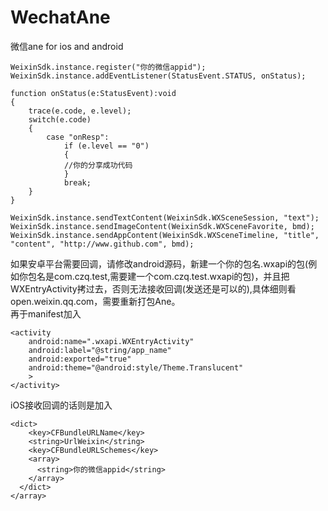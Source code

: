 WechatAne
=========

微信ane for ios and android
```
WeixinSdk.instance.register("你的微信appid");
WeixinSdk.instance.addEventListener(StatusEvent.STATUS, onStatus);

function onStatus(e:StatusEvent):void
{ 
	trace(e.code, e.level);
	switch(e.code)
	{
		case "onResp":
			if (e.level == "0")
			{
			//你的分享成功代码
			}
			break;
	}
}

WeixinSdk.instance.sendTextContent(WeixinSdk.WXSceneSession, "text");
WeixinSdk.instance.sendImageContent(WeixinSdk.WXSceneFavorite, bmd);
WeixinSdk.instance.sendAppContent(WeixinSdk.WXSceneTimeline, "title", "content", "http://www.github.com", bmd);
```
如果安卓平台需要回调，请修改android源码，新建一个你的包名.wxapi的包(例如你包名是com.czq.test,需要建一个com.czq.test.wxapi的包)，并且把WXEntryActivity拷过去，否则无法接收回调(发送还是可以的),具体细则看open.weixin.qq.com，需要重新打包Ane。  
再于manifest加入   
```
<activity
	android:name=".wxapi.WXEntryActivity"
	android:label="@string/app_name"
	android:exported="true"
	android:theme="@android:style/Theme.Translucent"
	>
</activity>
```


iOS接收回调的话则是加入
```
<dict>
    <key>CFBundleURLName</key>
    <string>UrlWeixin</string>
    <key>CFBundleURLSchemes</key>
    <array>
      <string>你的微信appid</string>
    </array>
  </dict>
</array>
```
